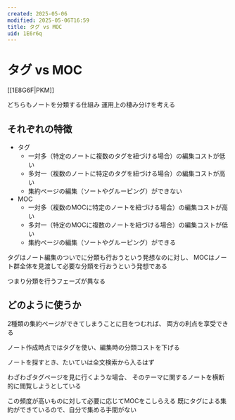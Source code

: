 ```yaml
---
created: 2025-05-06
modified: 2025-05-06T16:59
title: タグ vs MOC
uid: 1E6r6q
---
```


# タグ vs MOC

[[1E8G6F|PKM]]

どちらもノートを分類する仕組み
運用上の棲み分けを考える

## それぞれの特徴

- タグ
    - 一対多（特定のノートに複数のタグを紐づける場合）の編集コストが低い
    - 多対一（複数のノートに特定のタグを紐づける場合）の編集コストが高い
    - 集約ページの編集（ソートやグルーピング）ができない
- MOC
    - 一対多（複数のMOCに特定のノートを紐づける場合）の編集コストが高い
    - 多対一（特定のMOCに複数のノートを紐づける場合）の編集コストが低い
    - 集約ページの編集（ソートやグルーピング）ができる

タグはノート編集のついでに分類も行おうという発想なのに対し、
MOCはノート群全体を見渡して必要な分類を行おうという発想である

つまり分類を行うフェーズが異なる

## どのように使うか

2種類の集約ページができてしまうことに目をつむれば、
両方の利点を享受できる

ノート作成時点ではタグを使い、編集時の分類コストを下げる

ノートを探すとき、たいていは全文検索から入るはず

わざわざタグページを見に行くような場合、
そのテーマに関するノートを横断的に閲覧しようとしている

この頻度が高いものに対して必要に応じてMOCをこしらえる
既にタグによる集約ができているので、自分で集める手間がない